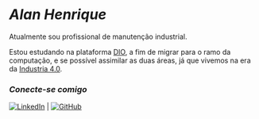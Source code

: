 # *Alan Henrique*
Atualmente sou profissional de manutenção industrial.

Estou estudando na plataforma [DIO](https://www.dio.me/users/alanenrick), a fim de migrar para o ramo da computação, e se possível assimilar as duas áreas, já que vivemos na era da [Industria 4.0](https://www.portaldaindustria.com.br/industria-de-a-z/industria-4-0/).



### *Conecte-se comigo*

[![LinkedIn](https://img.shields.io/badge/LinkedIn-0077B5?style=for-the-badge&logo=linkedin&logoColor=white)](https://www.linkedin.com/in/alanenrick/)   |   [![GitHub](https://img.shields.io/badge/GitHub-100000?style=for-the-badge&logo=github&logoColor=white)](https://github.com/alanenrick)

